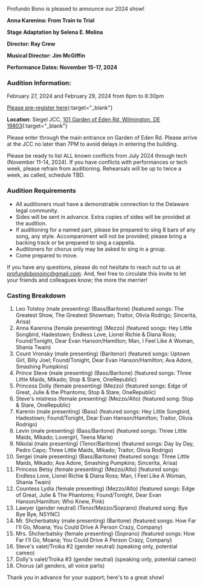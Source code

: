 Profundo Bono is pleased to announce our 2024 show!

**Anna Karenina: From Train to Trial**

**Stage Adaptation by Selena E. Molina**

**Director: Ray Crew**

**Musical Director: Jim McGiffin**

**Performance Dates: November 15-17, 2024**

### Audition Information:

February 27, 2024 and February 29, 2024 from 6pm to 8:30pm

[Please pre-register here](https://forms.gle/XUN4wgyE3zDqxffa9){:target="_blank"}


**Location**: Siegel JCC, [101 Garden of Eden Rd, Wilmington, DE 19803](https://maps.app.goo.gl/mGvj31Yg4e84wtg9A){:target="_blank"}

Please enter through the main entrance on Garden of Eden Rd. Please
arrive at the JCC no later than 7PM to avoid delays in entering the
building.

Please be ready to list ALL known conflicts from July 2024 through tech
(November 11-14, 2024). If you have conflicts with performances or tech
week, please refrain from auditioning. Rehearsals will be up to twice a
week, as called, schedule TBD.

### Audition Requirements

* All auditioners must have a demonstrable connection to the Delaware
legal community.
* Sides will be sent in advance. Extra copies of sides will be provided
at the audition.
* If auditioning for a named part, please be prepared to sing 8 bars of
any song, any style. Accompaniment will not be provided; please bring a
backing track or be prepared to sing a cappella.
* Auditioners for chorus only may be asked to sing in a group.
* Come prepared to move.

If you have any questions, please do not hesitate to reach out to us at
[profundobonoinc@gmail.com](mailto:profundobonoinc@gmail.com). And, feel free to circulate this invite to
let your friends and colleagues know; the more the merrier!

### Casting Breakdown

1. Leo Tolstoy (male presenting) (Bass/Baritone) (featured songs: The
Greatest Show, The Greatest Showman; Traitor, Olivia Rodrigo; Sincerita,
Arisa)
1. Anna Karenina (female presenting) (Mezzo) (featured songs: Hey
Little Songbird, Hadestown; Endless Love, Lionel Richie & Diana Ross;
Found/Tonight, Dear Evan Hanson/Hamilton; Man, I Feel Like A Woman,
Shania Twain)
1. Count Vronsky (male presenting) (Baritenor) (featured songs: Uptown
Girl, Billy Joel; Found/Tonight, Dear Evan Hanson/Hamilton; Ava Adore,
Smashing Pumpkins)
1. Prince Steve (male presenting) (Bass/Baritone) (featured songs:
Three Little Maids, Mikado; Stop & Stare, OneRepublic)
1. Princess Dolly (female presenting) (Mezzo) (featured songs: Edge of
Great, Julie & the Phantoms; Stop & Stare, OneRepublic)
1. Steve's mistress (female presenting) (Mezzo/Alto) (featured song:
Stop & Stare, OneRepublic)
1. Karenin (male presenting) (Bass) (featured songs: Hey Little
Songbird, Hadestown; Found/Tonight, Dear Evan Hanson/Hamilton; Traitor,
Olivia Rodrigo)
1. Levin (male presenting) (Bass/Baritone) (featured songs: Three
Little Maids, Mikado; Lovergirl, Teena Marie)
1. Nikolai (male presenting) (Tenor/Baritone) (featured songs: Day by
Day, Pedro Capo; Three Little Maids, Mikado; Traitor, Olivia Rodrigo)
1. Sergei (male presenting) (Bass/Baritone) (featured songs: Three
Little Maids, Mikado; Ava Adore, Smashing Pumpkins; Sincerita, Arisa)
1. Princess Betsy (female presenting) (Mezzo/Alto) (featured songs:
Endless Love, Lionel Richie & Diana Ross; Man, I Feel Like A Woman,
Shania Twain)
1. Countess Lydia (female presenting) (Mezzo/Alto) (featured songs:
Edge of Great, Julie & The Phantoms; Found/Tonight, Dear Evan
Hanson/Hamilton; Who Knew, Pink)
1. Lawyer (gender neutral) (Tenor/Mezzo/Soprano) (featured song: Bye
Bye Bye, NSYNC)
1. Mr. Shcherbatsky (male presenting) (Baritone) (featured songs: How
Far I'll Go, Moana; You Could Drive A Person Crazy, Company)
1. Mrs. Shcherbatsky (female presenting) (Soprano) (featured songs:
How Far I'll Go, Moana; You Could Drive A Person Crazy, Company)
1. Steve's valet/Troika #2 (gender neutral) (speaking only, potential
cameo)
1. Dolly's valet/Troika #3 (gender neutral) (speaking only, potential
cameo)
1. Chorus (all genders, all voice parts)

Thank you in advance for your support; here's to a great show!